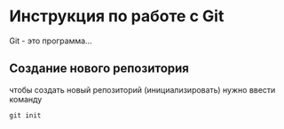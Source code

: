 # Инструкция по работе с Git 

Git - это программа...

## Создание нового репозитория 

чтобы создать новый репозиторий (инициализировать) нужно ввести команду 

    git init    
        